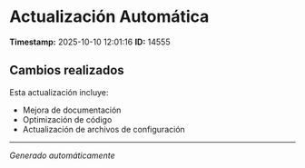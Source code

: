 # Actualización Automática

**Timestamp:** 2025-10-10 12:01:16
**ID:** 14555

## Cambios realizados

Esta actualización incluye:
- Mejora de documentación
- Optimización de código
- Actualización de archivos de configuración

---
*Generado automáticamente*
